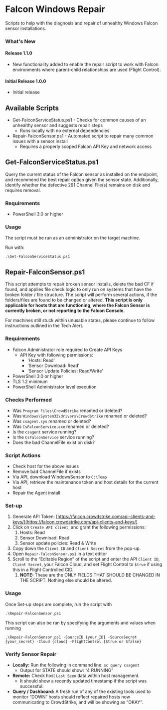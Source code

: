 # Falcon Windows Repair

Scripts to help with the diagnosis and repair of unhealthy Windows Falcon sensor installations.

### What's New

#### Release 1.1.0

- New functionality added to enable the repair script to work with Falcon environments where parent-child relationships are used (Flight Control).

#### Initial Release 1.0.0

- Initial release

## Available Scripts

- Get-FalconServiceStatus.ps1 - Checks for common causes of an unhealthy sensor and suggests repair steps
  - Runs locally with no external dependencies
- Repair-FalconSensor.ps1 - Automated script to repair many common issues with a sensor install
  - Requires a properly scoped Falcon API Key and network access

## Get-FalconServiceStatus.ps1

Query the current status of the Falcon sensor as installed on the endpoint, and recommend the best repair option given the sensor state.
Additionally, identify whether the defective 291 Channel File(s) remains on disk and requires removal.

### Requirements

- PowerShell 3.0 or higher

### Usage

The script must be run as an administrator on the target machine.

Run with:

`.\Get-FalconServiceStatus.ps1`

## Repair-FalconSensor.ps1

This script attempts to repair broken sensor installs, delete the bad CF if found, and applies file check logic to only run on systems that have the broken folder / file structure. The script will perform several actions, if the folders/files are found to be changed or altered. **This script is only applicable for hosts that are functioning, where the Falcon Sensor is currently broken, or not reporting to the Falcon Console.**

For machines still stuck within unusable states, please continue to follow instructions outlined in the Tech Alert.

### Requirements

* Falcon Administrator role required to Create API Keys  
  * API Key with following permissions:
    * 'Hosts: Read'
    * 'Sensor Download: Read'
    * 'Sensor Update Policies: Read/Write'  
* PowerShell 3.0 or higher  
* TLS 1.2 minimum  
* PowerShell Administrator level execution

### Checks Performed

* Was `Program Files\CrowdStrike` renamed or deleted?  
* Was `Windows\System32\drivers\CrowdStrike` renamed or deleted?  
* Was `csagent.sys` renamed or deleted?  
* Was `CsFalconService.exe` renamed or deleted?
* Is the `csagent` service running?
* Is the `CsFalconService` service running?  
* Does the bad ChannelFile exist on disk?

### Script Actions

* Check host for the above issues
* Remove bad ChannelFile if exists  
* Via API, download WindowsSensor to `C:\Temp`  
* Via API, retrieve the maintenance token and host details for the current host
* Repair the Agent install

### Set-up

1. Generate API Token: [https://falcon.crowdstrike.com/api-clients-and-keys/](https://falcon.crowdstrike.com/api-clients-and-keys/)  
2. Click on `Create API client`, and grant the following permissions:
   1. Hosts: Read
   2. Sensor Download: Read
   3. Sensor update policies: Read & Write
3. Copy down the `Client ID` and `Client Secret` from the pop-up.
4. Open `Repair-FalconSensor.ps1` in a text editor
5. Scroll to the “Editable Region” of the script and enter the API `Client ID`, `Client Secret`, your Falcon Cloud, and set Flight Control to `$true` if using this in a Flight Controlled CID.
   1. **NOTE:** These are the ONLY FIELDS THAT SHOULD BE CHANGED IN THE SCRIPT. Nothing else should be altered. 

### Usage

Once Set-up steps are complete, run the script with 

`.\Repair-FalconSensor.ps1`

This script can also be ran by specifying the arguments and values when running

`.\Repair-FalconSensor.ps1 -SourceID {your_ID} -SourceSecret {your_secret} -Cloud {cloud} -FlightControl {$true or $false}`

### Verify Sensor Repair

* **Locally:** Run the following in command line: `sc query csagent`
  * Output for STATE should show: “4 RUNNING”
* **Remote:** Check host `Last Seen` data within host management.
  * It should show a recently updated timestamp if the script was successful.
* **Query / Dashboard:** A fresh run of any of the existing tools used to monitor “DOWN” hosts should reflect repaired hosts now communicating to CrowdStrike, and will be showing as “OKAY”. 
